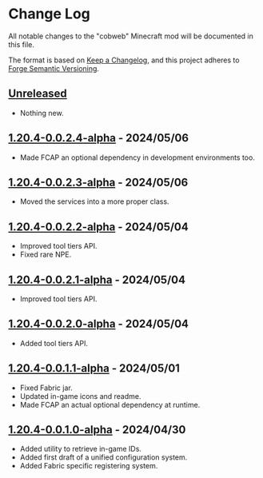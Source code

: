 # Change Log

All notable changes to the "cobweb" Minecraft mod will be documented in this file.

The format is based on [Keep a Changelog](https://keepachangelog.com/en/1.0.0/),
and this project adheres to [Forge Semantic Versioning](https://mcforge.readthedocs.io/en/latest/gettingstarted/versioning/#versioning).

## [Unreleased]

- Nothing new.

## [1.20.4-0.0.2.4-alpha] - 2024/05/06

- Made FCAP an optional dependency in development environments too.

## [1.20.4-0.0.2.3-alpha] - 2024/05/06

- Moved the services into a more proper class.

## [1.20.4-0.0.2.2-alpha] - 2024/05/04

- Improved tool tiers API.
- Fixed rare NPE.

## [1.20.4-0.0.2.1-alpha] - 2024/05/04

- Improved tool tiers API.

## [1.20.4-0.0.2.0-alpha] - 2024/05/04

- Added tool tiers API.

## [1.20.4-0.0.1.1-alpha] - 2024/05/01

- Fixed Fabric jar.
- Updated in-game icons and readme.
- Made FCAP an actual optional dependency at runtime.

## [1.20.4-0.0.1.0-alpha] - 2024/04/30

- Added utility to retrieve in-game IDs.
- Added first draft of a unified configuration system.
- Added Fabric specific registering system.

[Unreleased]: https://github.com/crystal-nest/cobweb
[README]: https://github.com/crystal-nest/cobweb#readme

[1.20.4-0.0.2.4-alpha]: https://github.com/crystal-nest/cobweb/releases/tag/v1.20.4-0.0.2.4-alpha
[1.20.4-0.0.2.3-alpha]: https://github.com/crystal-nest/cobweb/releases/tag/v1.20.4-0.0.2.3-alpha
[1.20.4-0.0.2.2-alpha]: https://github.com/crystal-nest/cobweb/releases/tag/v1.20.4-0.0.2.2-alpha
[1.20.4-0.0.2.1-alpha]: https://github.com/crystal-nest/cobweb/releases/tag/v1.20.4-0.0.2.1-alpha
[1.20.4-0.0.2.0-alpha]: https://github.com/crystal-nest/cobweb/releases/tag/v1.20.4-0.0.2.0-alpha
[1.20.4-0.0.1.1-alpha]: https://github.com/crystal-nest/cobweb/releases/tag/v1.20.4-0.0.1.1-alpha
[1.20.4-0.0.1.0-alpha]: https://github.com/crystal-nest/cobweb/releases/tag/v1.20.4-0.0.1.0-alpha
